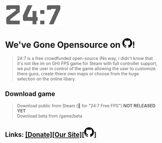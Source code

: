 <!-- Markdown file (.md) learn more at: https://youtu.be/HUBNt18RFbo -->
<!-- 24:7 logo -->
![](/logo/-DarkOn.png)
<!-- Title -->
# We've Gone Opensource on ![](/logo/github.png)!
<!-- Info bit (Block quote) -->
> 24:7 is a free crowdfunded open-source (No way, i didn't know that it's not like im on GH) FPS game for Steam with full controller support, we put the user in control of the game allowing the user to customize there guns, create thiere own maps or choose from the huge selection on the online libary. <br>
<!-- Bullet points -->
## Download game
> Download public from Steam (🔎 for "24:7 Free FPS") **NOT RELEASED YET** <br> Download beta from /game/beta
<!-- Links -->
## Links: <a href="http://247.cyws.uk#donate">[Donate]</a><a href="http://247.cyws.uk">[Our Site]</a><a href="https://github.com/razatcorp/247">[![](/logo/github.png)]</a>
